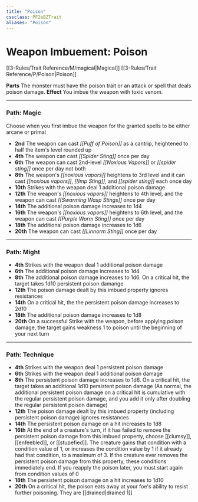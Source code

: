 ```yaml
---
title: "Poison"
cssclass: PF2eBZTrait
aliases: "Poison"
---
```


# Weapon Imbuement: Poison
[[3-Rules/Trait Reference/M/magical|Magical]]  [[3-Rules/Trait Reference/P/Poison|Poison]] 

**Parts** The monster must have the poison trait or an attack or spell that deals poison damage.
**Effect** You imbue the weapon with toxic venom.

* * *

### Path: Magic  
Choose when you first imbue the weapon for the granted spells to be either arcane or primal

*   **2nd** The weapon can cast _[[Puff of Poison]]_ as a cantrip, heightened to half the item's level rounded up
*   **4th** The weapon can cast _[[Spider Sting]]_ once per day
*   **6th** The weapon can cast 2nd-level _[[Noxious Vapors]]_ or _[[spider sting]]_ once per day not both
*   **8th** The weapon's _[[noxious vapors]]_ heightens to 3rd level and it can cast _[[noxious vapors]]_, _[[Imp Sting]]_, and _[[spider sting]]_ each once day
*   **10th** Strikes with the weapon deal 1 additional poison damage
*   **12th** The weapon's _[[noxious vapors]]_ heightens to 4th level, and the weapon can cast _[[Swarming Wasp Stings]]_ once per day
*   **14th** The additional poison damage increases to 1d4
*   **16th** The weapon's _[[noxious vapors]]_ heightens to 6th level, and the weapon can cast _[[Purple Worm Sting]]_ once per day
*   **18th** The additional poison damage increases to 1d6
*   **20th** The weapon can cast _[[Linnorm Sting]]_ once per day

* * *

### Path: Might
*   **4th** Strikes with the weapon deal 1 additional poison damage
*   **6th** The additional poison damage increases to 1d4
*   **8th** The additional poison damage increases to 1d6. On a critical hit, the target takes 1d10 persistent poison damange
*   **12th** The poison damage dealt by this imbued property ignores resistances
*   **14th** On a critical hit, the the persistent poison damage increases to 2d10
*   **18th** The additional poison damage increases to 1d8
*   **20th** On a successful Strike with the weapon, before applying poison damage, the target gains weakness 1 to poison until the beginning of your next turn

* * *

### Path: Technique
*   **4th** Strikes with the weapon deal 1 persistent poison damage
*   **6th** Strikes with the weapon deal 1 additional poison damage
*   **8th** The persistent poison damage increases to 1d6. On a critical hit, the target takes an additional 1d10 persistent poison damage (As normal, the additional persistent poison damage on a critical hit is cumulative with the regular persistent poison damage, and you add it only after doubling the regular persistent poison damage)
*   **12th** The poison damage dealt by this imbued property (including persistent poison damage) ignores resistances
*   **14th** The persistent poison damage on a hit increases to 1d8
*   **16th** At the end of a creature's turn, if it has failed to remove the persistent poison damage from this imbued property, choose [[clumsy]], [[enfeebled]], or [[stupefied]]. The creature gains that condition with a condition value of 1, or increases the condition value by 1 if it already had that condition, to a maximum of 3. If the creature ever removes the persistent poison damage from this property, these conditions immediately end. If you reapply the poison later, you must start again from condition values of 0
*   **18th** The persistent poison damage on a hit increases to 1d10
*   **20th** On a critical hit, the poison eats away at your foe's ability to resist further poisoning. They are [[drained|drained 1]]